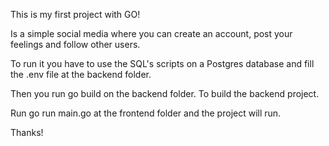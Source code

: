 This is my first project with GO!

Is a simple social media where you can create an account, post your feelings and follow other users.

To run it you have to use the SQL's scripts on a Postgres database and fill the .env file at the backend folder.

Then you run go build on the backend folder. To build the backend project.

Run go run main.go at the frontend folder and the project will run.

Thanks!
